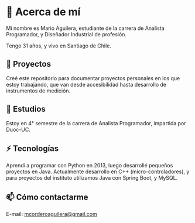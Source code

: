 # 👋 Acerca de mí
Mi nombre es Mario Aguilera, estudiante de la carrera de Analista Programador, y Diseñador Industrial de profesión.

Tengo 31 años, y vivo en Santiago de Chile.

## 🔭 Proyectos
Creé este repositorio para documentar proyectos personales en los que estoy trabajando, que van desde accesibilidad hasta desarrollo de instrumentos de medición.

## 🌱 Estudios
Estoy en 4° semestre de la carrera de Analista Programador, impartida por Duoc-UC.

## ⚡ Tecnologías
Aprendí a programar con Python en 2013, luego desarrollé pequeños proyectos en Java. Actualmente desarrollo en C++ (micro-controladores), y para proyectos del instituto utilizamos Java con Spring Boot, y MySQL.

## 📫 Cómo contactarme
E-mail: mcorderoaguilera@gmail.com
